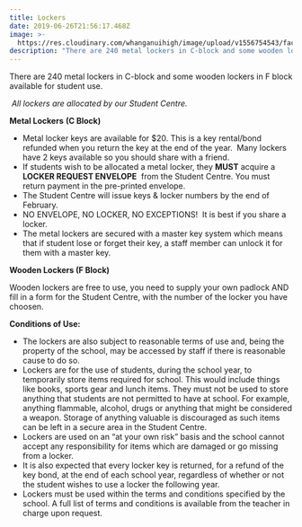 ```yaml
---
title: Lockers
date: 2019-06-26T21:56:17.468Z
image: >-
  https://res.cloudinary.com/whanganuihigh/image/upload/v1556754543/facilities/Locker-combined.jpg
description: "There are 240 metal lockers in C-block and some wooden lockers in F block available for student use.\_\n"
---
```

There are 240 metal lockers in C-block and some wooden lockers in F block available for student use. 

 _All lockers are allocated by our Student Centre._

**Metal Lockers** **(C Block)**

* Metal locker keys are available for $20. This is a key rental/bond refunded when you return the key at the end of the year.  Many lockers have 2 keys available so you should share with a friend. 
* If students wish to be allocated a metal locker, they **MUST** acquire a **LOCKER REQUEST ENVELOPE**  from the Student Centre. You must return payment in the pre-printed envelope.
* The Student Centre will issue keys & locker numbers by the end of February.
* NO ENVELOPE, NO LOCKER, NO EXCEPTIONS!  It is best if you share a locker.
* The metal lockers are secured with a master key system which means that if student lose or forget their key, a staff member can unlock it for them with a master key.

**Wooden Lockers (F Block)**

Wooden lockers are free to use, you need to supply your own padlock AND fill in a form for the Student Centre, with the number of the locker you have choosen.

**Conditions of Use:**

* The lockers are also subject to reasonable terms of use and, being the property of the school, may be accessed by staff if there is reasonable cause to do so.
* Lockers are for the use of students, during the school year, to temporarily store items required for school. This would include things like books, sports gear and lunch items. They must not be used to store anything that students are not permitted to have at school. For example, anything flammable, alcohol, drugs or anything that might be considered a weapon. Storage of anything valuable is discouraged as such items can be left in a secure area in the Student Centre.
* Lockers are used on an “at your own risk” basis and the school cannot accept any responsibility for items which are damaged or go missing from a locker.
* It is also expected that every locker key is returned, for a refund of the key bond, at the end of each school year, regardless of whether or not the student wishes to use a locker the following year.
* Lockers must be used within the terms and conditions specified by the school. A full list of terms and conditions is available from the teacher in charge upon request.
